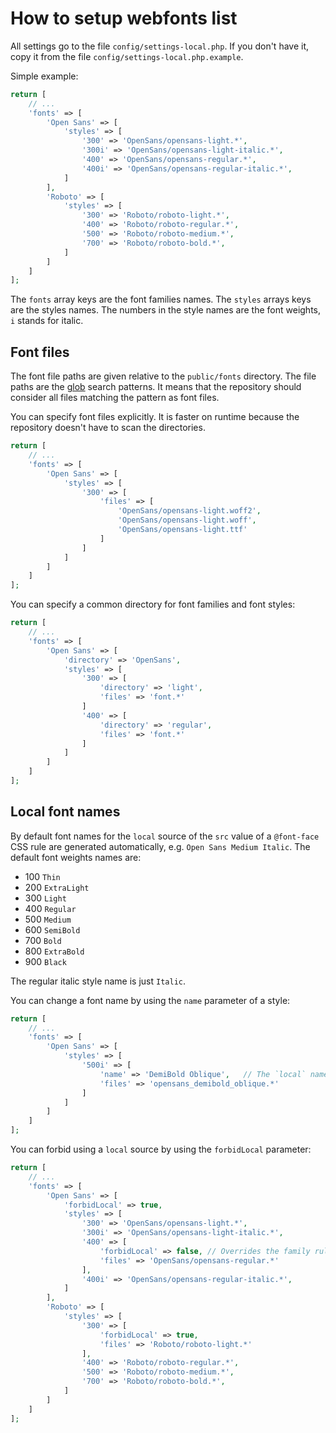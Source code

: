 # How to setup webfonts list

All settings go to the file `config/settings-local.php`.
If you don't have it, copy it from the file `config/settings-local.php.example`.

Simple example:

```php
return [
    // ...
    'fonts' => [
        'Open Sans' => [
            'styles' => [
                '300' => 'OpenSans/opensans-light.*',
                '300i' => 'OpenSans/opensans-light-italic.*',
                '400' => 'OpenSans/opensans-regular.*',
                '400i' => 'OpenSans/opensans-regular-italic.*',
            ]
        ],
        'Roboto' => [
            'styles' => [
                '300' => 'Roboto/roboto-light.*',
                '400' => 'Roboto/roboto-regular.*',
                '500' => 'Roboto/roboto-medium.*',
                '700' => 'Roboto/roboto-bold.*',
            ]
        ]
    ]
];
```

The `fonts` array keys are the font families names. The `styles` arrays keys are the styles names.
The numbers in the style names are the font weights, `i` stands for italic.


## Font files

The font file paths are given relative to the `public/fonts` directory. 
The file paths are the [glob](https://en.wikipedia.org/wiki/Glob_(programming)) search patterns.
It means that the repository should consider all files matching the pattern as font files.

You can specify font files explicitly. It is faster on runtime because the repository doesn't have to scan the directories.

```php
return [
    // ...
    'fonts' => [
        'Open Sans' => [
            'styles' => [
                '300' => [
                    'files' => [
                        'OpenSans/opensans-light.woff2',
                        'OpenSans/opensans-light.woff',
                        'OpenSans/opensans-light.ttf'
                    ]
                ]
            ]
        ]
    ]
];
```
 
You can specify a common directory for font families and font styles:
 
```php
return [
    // ...
    'fonts' => [
        'Open Sans' => [
            'directory' => 'OpenSans',
            'styles' => [
                '300' => [
                    'directory' => 'light',
                    'files' => 'font.*'
                ]
                '400' => [
                    'directory' => 'regular',
                    'files' => 'font.*'
                ]
            ]
        ]
    ]
];
```


## Local font names

By default font names for the `local` source of the `src` value of a `@font-face` CSS rule are generated automatically, 
e.g. `Open Sans Medium Italic`. The default font weights names are:

- 100 `Thin`
- 200 `ExtraLight`
- 300 `Light`
- 400 `Regular`
- 500 `Medium`
- 600 `SemiBold`
- 700 `Bold`
- 800 `ExtraBold`
- 900 `Black`

The regular italic style name is just `Italic`.

You can change a font name by using the `name` parameter of a style:

```php
return [
    // ...
    'fonts' => [
        'Open Sans' => [
            'styles' => [
                '500i' => [
                    'name' => 'DemiBold Oblique',	// The `local` names are `Open Sans Demibold Oblique` and `OpenSans-DemiBoldOblique`
                    'files' => 'opensans_demibold_oblique.*'
                ]
            ]
        ]
    ]
];
```

You can forbid using a `local` source by using the `forbidLocal` parameter:

```php
return [
    // ...
    'fonts' => [
        'Open Sans' => [
            'forbidLocal' => true,
            'styles' => [
                '300' => 'OpenSans/opensans-light.*',
                '300i' => 'OpenSans/opensans-light-italic.*',
                '400' => [
                    'forbidLocal' => false,	// Overrides the family rule
                    'files' => 'OpenSans/opensans-regular.*'
                ],
                '400i' => 'OpenSans/opensans-regular-italic.*',
            ]
        ],
        'Roboto' => [
            'styles' => [
                '300' => [
                    'forbidLocal' => true,
                    'files' => 'Roboto/roboto-light.*'
                ],
                '400' => 'Roboto/roboto-regular.*',
                '500' => 'Roboto/roboto-medium.*',
                '700' => 'Roboto/roboto-bold.*',
            ]
        ]
    ]
];
```

